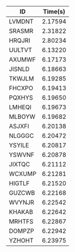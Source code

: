 |ID|Time(s)|
|-|-|
|LVMDNT|2.17594|
|SRASMR|2.31822|
|HRQJRI|2.80234|
|UULTVT|6.13220|
|AXUMWF|6.17173|
|JISNLD|6.18663|
|TKWJLM|6.19285|
|FHCXPO|6.19413|
|PQXHYS|6.19650|
|LMHEQI|6.19673|
|MLBOYW|6.19682|
|ASJXFI|6.20138|
|NLGGGC|6.20472|
|YSYILE|6.20817|
|YSWVNF|6.20878|
|JIXTQC|6.21112|
|WCXUMP|6.21281|
|HIGTLF|6.21520|
|GUZCWB|6.22168|
|WVYNJR|6.22542|
|KHAKAB|6.22642|
|MRHTFS|6.22867|
|DOMPZP|6.22942|
|YZHOHT|6.23975|
